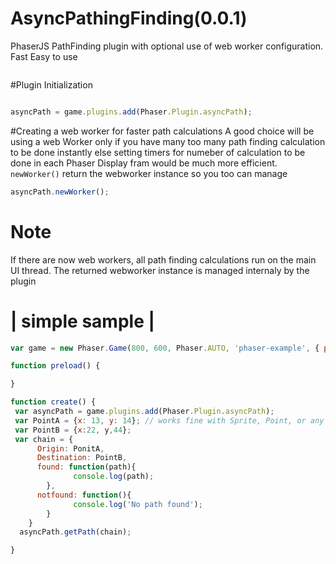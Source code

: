# AsyncPathingFinding(0.0.1)
PhaserJS PathFinding plugin with optional use of web worker configuration. Fast Easy to use

```javascript

```

#Plugin Initialization
```javascript

asyncPath = game.plugins.add(Phaser.Plugin.asyncPath);

```
#Creating a web worker for faster path calculations
A good choice will be using a web Worker only if you have many too many path
finding calculation to be done instantly else setting timers for numeber of calculation to be done in each Phaser Display fram would be much more efficient.
``` newWorker() ``` return the webworker instance so you too can manage

```javascript
asyncPath.newWorker();
```

# Note
If there are now web workers, all path finding calculations run on the main UI thread.
The returned webworker instance is managed internaly by the plugin





# | simple sample |

```javascript
var game = new Phaser.Game(800, 600, Phaser.AUTO, 'phaser-example', { preload: preload, create: create });

function preload() {

}

function create() {
 var asyncPath = game.plugins.add(Phaser.Plugin.asyncPath);
 var PointA = {x: 13, y: 14}; // works fine with Sprite, Point, or any object with x and y properties
 var PointB = {x:22, y,44};
 var chain = {
      Origin: PonitA,
      Destination: PointB,
      found: function(path){
              console.log(path);
        },
      notfound: function(){
              console.log('No path found');
        }
    }
  asyncPath.getPath(chain);

}
```
